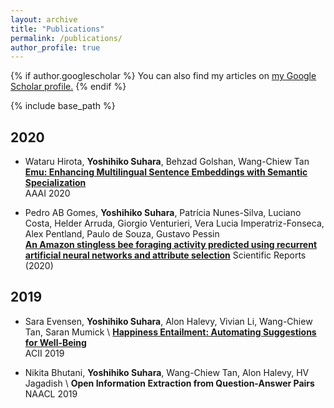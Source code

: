 ```yaml
---
layout: archive
title: "Publications"
permalink: /publications/
author_profile: true
---
```


{% if author.googlescholar %}
  You can also find my articles on <u><a href="{{author.googlescholar}}">my Google Scholar profile</a>.</u>
{% endif %}

{% include base_path %}

## 2020

- Wataru Hirota, __Yoshihiko Suhara__, Behzad Golshan, Wang-Chiew Tan \
[__Emu: Enhancing Multilingual Sentence Embeddings with Semantic Specialization__](https://arxiv.org/abs/1909.06731) \
AAAI 2020

- Pedro AB Gomes, __Yoshihiko Suhara__, Patrícia Nunes-Silva, Luciano Costa, Helder Arruda, Giorgio Venturieri, Vera Lucia Imperatriz-Fonseca, Alex Pentland, Paulo de Souza, Gustavo Pessin \
[__An Amazon stingless bee foraging activity predicted using recurrent artificial neural networks and attribute selection__](https://www.nature.com/articles/s41598-019-56352-8)
Scientific Reports (2020)


## 2019

- Sara Evensen, __Yoshihiko Suhara__, Alon Halevy, Vivian Li, Wang-Chiew Tan, Saran Mumick \ 
[__Happiness Entailment: Automating Suggestions for Well-Being__](https://arxiv.org/abs/1907.10036) \
ACII 2019

- Nikita Bhutani, __Yoshihiko Suhara__, Wang-Chiew Tan, Alon Halevy, HV Jagadish \ 
__Open Information Extraction from Question-Answer Pairs__
NAACL 2019




